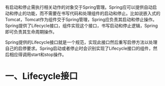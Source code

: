 有启动和停止需执行相关动作的对象交于Spring管理。Spring应可以提供自动启动和停止的功能，而不需要在书写代码和处理组件的启动和停止。比如说嵌入式的Tomcat，Tomcat作为组件交于Spring管理，Spring应负责其启动和停止操作。Spring提供了Lifecycle接口，组件实现这个接口，书写启动和停止逻辑，Spring即可负责其生命周期操作。

Spring提供的Lifecycle接口就是一个规范，实现此接口然后重写启停方法以处理自己的启停要求。Spring启动或者停止时会识别实现了Lifecycle接口的组件，然后相应得调用start和stop操作。

# 一、Lifecycle接口


